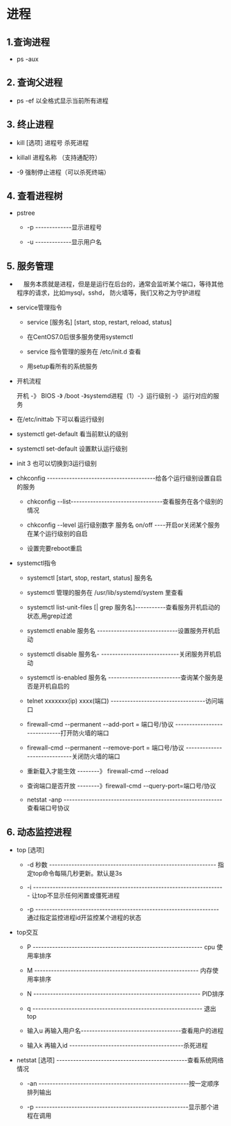 # 进程

## 1.查询进程

- ps -aux

## 2. 查询父进程

- ps -ef   以全格式显示当前所有进程

## 3. 终止进程

- kill [选项]  进程号  杀死进程

- killall 进程名称 （支持通配符）

- -9 强制停止进程（可以杀死终端）

## 4. 查看进程树

- pstree
  
  - -p -------------显示进程号
  
  - -u -------------显示用户名

## 5. 服务管理

-     服务本质就是进程，但是是运行在后台的，通常会监听某个端口，等待其他程序的请求，比如mysql，sshd， 防火墙等，我们又称之为守护进程

- service管理指令
  
  - service [服务名] [start, stop, restart,  reload, status]
  
  - 在CentOS7.0后很多服务使用systemctl
  
  - service 指令管理的服务在 /etc/init.d 查看
  
  - 用setup看所有的系统服务

- 开机流程
  
  开机 -》 BIOS -》 /boot -》systemd进程（1）-》运行级别 -》 运行对应的服务

- 在/etc/inittab 下可以看运行级别

- systemctl get-default 看当前默认的级别

- systemctl set-default 设置默认运行级别

- init 3  也可以切换到3运行级别

- chkconfig ---------------------------------------给各个运行级别设置自启的服务
  
  - chkconfig --list---------------------------------查看服务在各个级别的情况
  
  - chkconfig --level 运行级别数字 服务名 on/off  ----开启or关闭某个服务在某个运行级别的自启
  
  - 设置完要reboot重启

- systemctl指令
  
  - systemctl [start, stop, restart,  status]  服务名
  
  - systemctl 管理的服务在 /usr/lib/systemd/system 里查看
  
  - systemctl list-unit-files [| grep 服务名]-----------查看服务开机启动的状态,用grep过滤
  
  - systemctl enable 服务名 -----------------------------设置服务开机启动
  
  - systemctl disable 服务名- ----------------------------关闭服务开机启动
  
  - systemctl is-enabled 服务名 --------------------------查询某个服务是否是开机自启的
  
  - telnet  xxxxxxx(ip) xxxx(端口) ----------------------------------访问端口
  
  - firewall-cmd  --permanent  --add-port = 端口号/协议  -----------------------------打开防火墙的端口
  
  - firewall-cmd --permanent --remove-port = 端口号/协议 -----------------------------关闭防火墙的端口
  
  - 重新载入才能生效 --------》 firewall-cmd --reload
  
  - 查询端口是否开放 --------》firewall-cmd --query-port=端口号/协议
  
  - netstat -anp ---------------------------------------------------------查看端口号协议

## 6. 动态监控进程

- top [选项]
  
  - -d  秒数 ------------------------------------------------------------ 指定top命令每隔几秒更新。默认是3s
  
  - -i --------------------------------------------------------------------- 让top不显示任何闲置或僵死进程
  
  - -p ------------------------------------------------------------------ 通过指定监控进程id开监控某个进程的状态

- top交互
  
  - P ------------------------------------------------------------- cpu 使用率排序
  
  - M ----------------------------------------------------------- 内存使用率排序
  
  - N ------------------------------------------------------------ PID排序
  
  - q ------------------------------------------------------------- 退出top
  
  - 输入u 再输入用户名------------------------------------查看用户的进程
  
  - 输入k 再输入id -----------------------------------------杀死进程

- netstat [选项] -----------------------------------------------查看系统网络情况
  
  - -an ------------------------------------------------------按一定顺序排列输出 
  
  - -p -------------------------------------------------------显示那个进程在调用
